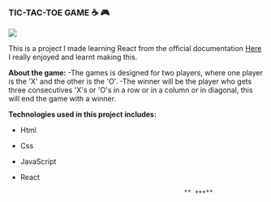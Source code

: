 ### TIC-TAC-TOE GAME  ☕ 🎮 

[![](https://cdn5.dibujos.net/dibujos/pintar/tres-en-raya.gif)](https://cdn5.dibujos.net/dibujos/pintar/tres-en-raya.gif)

This is a project I made learning React from the official documentation [Here](https://es.reactjs.org/tutorial/tutorial.html#storing-a-history-of-moves "Here") I really enjoyed and learnt making this.

**About the game:**
-The games is designed for two players, where one player is the 'X' and the other is the 'O'.
-The winner will be the player who gets three consecutives 'X's or 'O's in a row or in a column or in diagonal, this will end the game with a winner.

**Technologies used in this project includes:**
- Html 
- Css 
- JavaScript
- React

                                                   ** +++**
